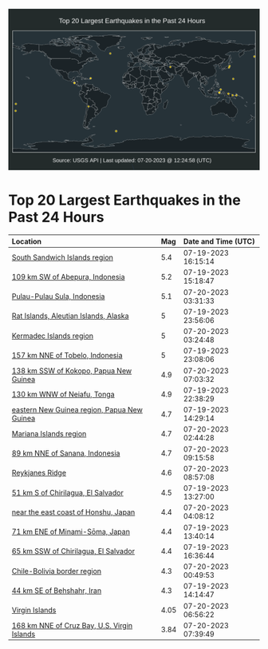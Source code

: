 ![Map](./map.png)

# Top 20 Largest Earthquakes in the Past 24 Hours

| Location | Mag | Date and Time (UTC) |
|:---|:---|:---|
| [South Sandwich Islands region](https://earthquake.usgs.gov/earthquakes/eventpage/us7000kgwy) | 5.4 | 07-19-2023 16:15:14 |
| [109 km SW of Abepura, Indonesia](https://earthquake.usgs.gov/earthquakes/eventpage/us7000kgwn) | 5.2 | 07-19-2023 15:18:47 |
| [Pulau-Pulau Sula, Indonesia](https://earthquake.usgs.gov/earthquakes/eventpage/us7000kh0v) | 5.1 | 07-20-2023 03:31:33 |
| [Rat Islands, Aleutian Islands, Alaska](https://earthquake.usgs.gov/earthquakes/eventpage/us7000kgzy) | 5 | 07-19-2023 23:56:06 |
| [Kermadec Islands region](https://earthquake.usgs.gov/earthquakes/eventpage/us7000kh0t) | 5 | 07-20-2023 03:24:48 |
| [157 km NNE of Tobelo, Indonesia](https://earthquake.usgs.gov/earthquakes/eventpage/us7000kgzn) | 5 | 07-19-2023 23:08:06 |
| [138 km SSW of Kokopo, Papua New Guinea](https://earthquake.usgs.gov/earthquakes/eventpage/us7000kh1j) | 4.9 | 07-20-2023 07:03:32 |
| [130 km WNW of Neiafu, Tonga](https://earthquake.usgs.gov/earthquakes/eventpage/us7000kgzi) | 4.9 | 07-19-2023 22:38:29 |
| [eastern New Guinea region, Papua New Guinea](https://earthquake.usgs.gov/earthquakes/eventpage/us7000kgwb) | 4.7 | 07-19-2023 14:29:14 |
| [Mariana Islands region](https://earthquake.usgs.gov/earthquakes/eventpage/us7000kh0n) | 4.7 | 07-20-2023 02:44:28 |
| [89 km NNE of Sanana, Indonesia](https://earthquake.usgs.gov/earthquakes/eventpage/us7000kh32) | 4.7 | 07-20-2023 09:15:58 |
| [Reykjanes Ridge](https://earthquake.usgs.gov/earthquakes/eventpage/us7000kh2y) | 4.6 | 07-20-2023 08:57:08 |
| [51 km S of Chirilagua, El Salvador](https://earthquake.usgs.gov/earthquakes/eventpage/us7000kgvt) | 4.5 | 07-19-2023 13:27:00 |
| [near the east coast of Honshu, Japan](https://earthquake.usgs.gov/earthquakes/eventpage/us7000kh0y) | 4.4 | 07-20-2023 04:08:12 |
| [71 km ENE of Minami-Sōma, Japan](https://earthquake.usgs.gov/earthquakes/eventpage/us7000kgvz) | 4.4 | 07-19-2023 13:40:14 |
| [65 km SSW of Chirilagua, El Salvador](https://earthquake.usgs.gov/earthquakes/eventpage/us7000kgx7) | 4.4 | 07-19-2023 16:36:44 |
| [Chile-Bolivia border region](https://earthquake.usgs.gov/earthquakes/eventpage/us7000kh0a) | 4.3 | 07-20-2023 00:49:53 |
| [44 km SE of Behshahr, Iran](https://earthquake.usgs.gov/earthquakes/eventpage/us7000kgw7) | 4.3 | 07-19-2023 14:14:47 |
| [Virgin Islands](https://earthquake.usgs.gov/earthquakes/eventpage/pr2023201000) | 4.05 | 07-20-2023 06:56:22 |
| [168 km NNE of Cruz Bay, U.S. Virgin Islands](https://earthquake.usgs.gov/earthquakes/eventpage/pr2023201001) | 3.84 | 07-20-2023 07:39:49 |
